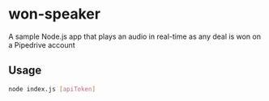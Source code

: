 # won-speaker
A sample Node.js app that plays an audio in real-time as any deal is won on a Pipedrive account

## Usage

```bash
node index.js [apiToken]
```